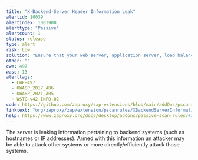```yaml
---
title: "X-Backend-Server Header Information Leak"
alertid: 10039
alertindex: 1003900
alerttype: "Passive"
alertcount: 1
status: release
type: alert
risk: Low
solution: "Ensure that your web server, application server, load balancer, etc. is configured to suppress X-Backend-Server headers."
other: ""
cwe: 497
wasc: 13
alerttags: 
  - CWE-497
  - OWASP_2017_A06
  - OWASP_2021_A05
  - WSTG-v42-INFO-02
code: https://github.com/zaproxy/zap-extensions/blob/main/addOns/pscanrules/src/main/java/org/zaproxy/zap/extension/pscanrules/XBackendServerInformationLeakScanRule.java
linktext: "org/zaproxy/zap/extension/pscanrules/XBackendServerInformationLeakScanRule.java"
help: https://www.zaproxy.org/docs/desktop/addons/passive-scan-rules/#id-10039
---
```

The server is leaking information pertaining to backend systems (such as hostnames or IP addresses). Armed with this information an attacker may be able to attack other systems or more directly/efficiently attack those systems.
